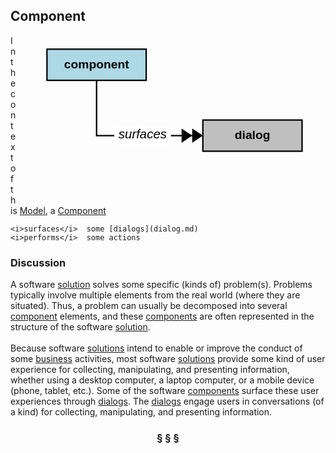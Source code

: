 ## Component

<div  style="float: right; margin: 20px"><svg width="12cm" height="6cm" viewbox="10 8 350 200" xmlns="http://www.w3.org/2000/svg" xmlns:xlink="http://www.w3.org/1999/xlink"><a xlink:href="component.html"><g><rect style="fill: #add8e6" width="140" height="44" x="10" y="10"/><rect style="fill: none; fill-opacity: 0; stroke-width: 2; stroke: #000000" width="140" height="44" x="10" y="10"/><text style="fill: #000000; text-anchor: middle; font-family: sans-serif; font-style: normal; font-weight: 700" font-size="17" x="80" y="37"><tspan x="80" y="37">component</tspan></text></g></a><a xlink:href="dialog.html"><g><rect style="fill: #bfbfbf" width="140" height="44" x="230" y="110"/><rect style="fill: none; fill-opacity: 0; stroke-width: 2; stroke: #000000" width="140" height="44" x="230" y="110"/><text style="fill: #000000; text-anchor: middle; font-family: sans-serif; font-style: normal; font-weight: 700" font-size="17" x="300" y="137"><tspan x="300" y="137">dialog</tspan></text></g></a><g><polyline style="fill: none; fill-opacity: 0; stroke-width: 2; stroke: #000000" points="230,132 80,132 80,54"/><polygon points="230,132 215,142 215,122" style="fill: #000000"/><polygon points="215,132 200,142 200,122" style="fill: #000000"/><g><rect style="fill: #ffffff" width="80" height="26" x="105" y="119"/><text style="fill: #000000; text-anchor: middle; font-family: sans-serif; font-style: italic; font-weight: normal" font-size="18" x="145" y="136"><tspan x="145" y="136">surfaces</tspan></text></g></g></svg></div>

In the context of this [Model](model.md), a [Component](component.md)

```
<i>surfaces</i>  some [dialogs](dialog.md)
<i>performs</i>  some actions
```

### Discussion

A software [solution](solution.md) solves some specific (kinds of) problem(s).
Problems typically involve multiple elements from the real world (where they are situated).
Thus, a problem can usually be decomposed into several [component](component.md) elements, and these [components](component.md)
are often represented in the structure of the software [solution](solution.md).<br/><br/>Because software [solutions](solution.md) intend to enable or improve the conduct of some [business](business.md) activities,
most software [solutions](solution.md) provide some kind of user experience for collecting, manipulating, and
presenting information, whether using a desktop computer, a laptop computer, or a mobile device
(phone, tablet, etc.). Some of the software [components](component.md) surface these user experiences through [dialogs](dialog.md).
The [dialogs](dialog.md) engage users in conversations (of a kind) for collecting, manipulating, and presenting information.


<h3 align="center"><b>&sect; &sect; &sect;</b></h3>
